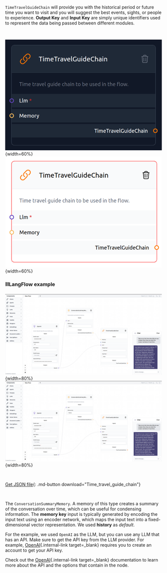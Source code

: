 `TimeTravelGuideChain` will provide you with the historical period or future time you want to visit and you will suggest the best events, sights, or people to experience. **Output Key** and **Input Key** are simply unique identifiers used to represent the data being passed between different modules.

<br>

![Description](img/single_node/time_travel2.png#only-dark){width=60%}
![Description](img/single_node/time_travel.png#only-light){width=60%}
### ⛓️LangFlow example

![Description](img/time-travel-guide-chain.png#only-dark){width=80%}
![Description](img/time-travel-guide-chain.png#only-light){width=80%}

<br>

[Get JSON file](data/Time_travel_guide_chain.json){: .md-button download="Time_travel_guide_chain"} 

<br>

The `ConversationSummaryMemory`. A memory of this type creates a summary of the conversation over time, which can be useful for condensing information. The **memory key** input is typically generated by encoding the input text using an encoder network, which maps the input text into a fixed-dimensional vector representation. We used **history** as *default*.

For the example, we used `OpenAI` as the LLM, but you can use any LLM that has an API. Make sure to get the API key from the LLM provider. For example, [OpenAI](https://platform.openai.com/){.internal-link target=_blank} requires you to create an account to get your API key.

Check out the [OpenAI](https://platform.openai.com/docs/introduction/overview){.internal-link target=_blank} documentation to learn more about the API and the options that contain in the node.
